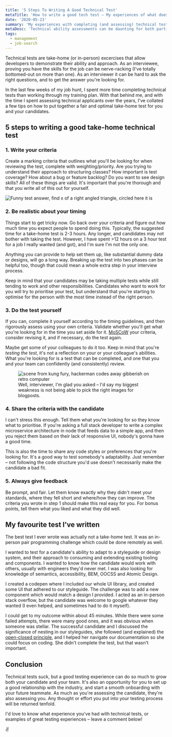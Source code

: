 ```yaml
---
title: '5 Steps To Writing A Good Technical Test'
metaTitle: 'How to write a good tech test – My experiences of what does and doesnt work'
date: '2020-05-23'
summary: 'My experiences with completing (and assessing) technical tests'
metaDesc: 'Technical ability assessments can be daunting for both parties. There are good and bad ways to write technical tests – In this post, I outline my experience with writing and completing tech tests.'
tags:
  - management
  - job-search
---
```

Technical tests are take-home (or in-person) excercises that allow developers to demonstrate their ability and approach. As an interviewee, proving you have the skills for the job can be nerve-racking (I've totally bottomed-out on more than one). As an interviewer it can be hard to ask the right questions, and to get the answer you're looking for.

In the last few weeks of my job hunt, I spent more time completing technical tests than working through my training plan. With that behind me, and with the time I spent assessing technical applicants over the years, I've collated a few tips on how to put together a fair and optimal take-home test for you and your candidates.

## 5 steps to writing a good take-home technical test

### 1. Write your criteria
Create a marking criteria that outlines what you'll be looking for when reviewing the test, complete with weighting/priority. Are you trying to understand their approach to structuring classes? How important is test coverage? How about a bug or feature backlog? Do you want to see design skills? All of these things are valid. It's important that you're thorough and that you write all of this out for yourself.

![Funny test answer, find x of a right angled triangle, circled here it is](/images/tech-tests/find-x.jpg "The clearer you are, the better the answers you'll get. Sourced from funnytab.net")

### 2. Be realistic about your timing
Things start to get tricky now. Go back over your criteria and figure out how much time you expect people to spend doing this. Typically, the suggested time for a take-home test is 2-3 hours. Any longer, and candidates may not bother with taking the test. However, I have spent >12 hours on a 3 hour test for a job I really wanted (and got), and I'm sure I'm not the only one.

Anything you can provide to help set them up, like substantial dummy data or designs, will go a long way. Breaking up the test into two phases can be helpful too, though that could mean a whole extra step in your interview process.

Keep in mind that your candidates may be taking multiple tests while still tending to work and other responsibilities. Candidates who want to work for you will try to prioritise your test, but understand that you're starting to optimise for the person with the most time instead of the right person. 

### 3. Do the test yourself
If you can, complete it yourself according to the timing guidelines, and then rigorously assess using your own criteria. Validate whether you'll get what you're looking for in the time you set aside for it. [MoSCoW](https://en.wikipedia.org/wiki/MoSCoW_method) your criteria, consider revising it, and if necessary, do the test again.

Maybe get some of your colleagues to do it too. Keep in mind that you're *testing the test*, it's not a reflection on your or your colleague's abilities. What you're looking for is a test that can be completed, and one that you and your team can confidently (and consistently) review.

<figure>
<img alt="scene from kung fury, hackerman codes away gibberish on retro computer" src="https://media.giphy.com/media/l46C6sdSa5DVSJnLG/giphy.gif"/>
<figcaption>
  Well, interviewer, I'm glad you asked – I'd say my biggest weakness is not being able to pick the right images for blogposts.
</figcaption>
</figure>

### 4. Share the criteria with the candidate
I can't stress this enough. Tell them what you're looking for so they know what to prioritise. If you're asking a full stack developer to write a complex microservice architecture in node that feeds data to a simple app, and then you reject them based on their lack of responsive UI, nobody's gonna have a good time.

This is also the time to share any code styles or preferences that you're looking for. It's a good way to test somebody's adaptability. Just remember – not following the code structure you'd use doesn't necessarily make the candidate a bad fit.

### 5. Always give feedback
Be prompt, and fair. Let them know exactly why they didn't meet your standards, where they fell short and where/how they can improve. The criteria you wrote in step 1 should make this real easy for you. For bonus points, tell them what you liked and what they did well.

## My favourite test I've written
The best test I ever wrote was actually not a take-home test. It was an in-person pair programming challenge which could be done remotely as well.

I wanted to test for a candidate's ability to adapt to a styleguide or design system, and their approach to consuming and extending existing tooling and components. I wanted to know how the candidate would work with others, usually with engineers they'd never met. I was also looking for knowledge of semantics, accessibility, BEM, OOCSS and Atomic Design.

I created a codepen where I included our whole UI library, and created some UI that adhered to our styleguide. The challenge was to add a new component which would match a design I provided. I acted as an in-person stack overflow, but the candidate was welcome to google whatever they wanted (I even helped, and sometimes had to do it myself).

I could get to my outcome within about 45 minutes. While there were some failed attempts, there were many good ones, and it was obvious when someone was stellar. The successful candidate and I discussed the significance of nesting in our styleguides, she followed (and explained) the [open-closed principle](https://csswizardry.com/2012/06/the-open-closed-principle-applied-to-css/), and I helped her navigate our documentation so she could focus on coding. She didn't complete the test, but that wasn't important.

## Conclusion

Technical tests suck, but a good testing experience can do so much to grow both your candidate and your team. It's also an opportunity for you to set up a good relationship with the industry, and start a smooth onboarding with your future teammate. As much as you're assessing the candidate, they're also assessing you. Any thought or effort you put into your testing process will be returned tenfold.

I'd love to know what experience you've had with technical tests, or examples of great testing experiences – leave a comment below!

✌️